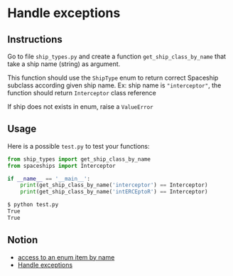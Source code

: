 # Handle exceptions

## Instructions

Go to file `ship_types.py` and create a function `get_ship_class_by_name` that take a ship name (string) as argument.

This function should use the `ShipType` enum to return correct Spaceship subclass according given ship name. Ex: ship name is `"interceptor"`, the function should return `Interceptor` class reference

If ship does not exists in enum, raise a `ValueError`



## Usage

Here is a possible `test.py` to test your functions:

```python
from ship_types import get_ship_class_by_name
from spaceships import Interceptor

if __name__ == '__main__':
    print(get_ship_class_by_name('interceptor') == Interceptor)
    print(get_ship_class_by_name('intERCEptoR') == Interceptor)
```

```bash
$ python test.py
True
True
```

## Notion

* [access to an enum item by name](https://docs.python.org/fr/3/library/enum.html#programmatic-access-to-enumeration-members-and-their-attributes)
* [Handle exceptions](https://openclassrooms.com/fr/courses/7150616-apprenez-la-programmation-orientee-objet-avec-python/7197031-gerez-les-exceptions)
